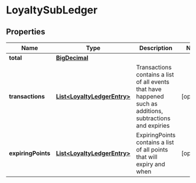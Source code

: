 
# LoyaltySubLedger

## Properties
Name | Type | Description | Notes
------------ | ------------- | ------------- | -------------
**total** | [**BigDecimal**](BigDecimal.md) |  | 
**transactions** | [**List&lt;LoyaltyLedgerEntry&gt;**](LoyaltyLedgerEntry.md) | Transactions contains a list of all events that have happened such as additions, subtractions and expiries |  [optional]
**expiringPoints** | [**List&lt;LoyaltyLedgerEntry&gt;**](LoyaltyLedgerEntry.md) | ExpiringPoints contains a list of all points that will expiry and when |  [optional]



